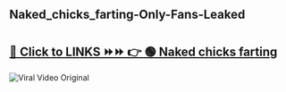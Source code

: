 
 ## Naked_chicks_farting-Only-Fans-Leaked

# <h2><a href="https://clipsfans.com/Naked_chicks_farting&ref=git">🔗 Click to LINKS ⏩⏩ 👉 🟢 Naked chicks farting </a></h2>

<a href="https://clipsfans.com/Naked_chicks_farting&ref=git" rel="nofollow" data-target="animated-image.originalLink"><img src="https://i.ibb.co.com/xMMVF88/686577567.gif" alt="Viral Video Original" style="max-width: 100%; display: inline-block;" data-target="animated-image.originalImage"></a>
